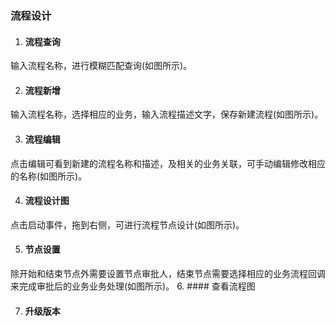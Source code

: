 ### 流程设计
1. #### 流程查询
输入流程名称，进行模糊匹配查询(如图所示)。

2. #### 流程新增
输入流程名称，选择相应的业务，输入流程描述文字，保存新建流程(如图所示)。

3. #### 流程编辑
点击编辑可看到新建的流程名称和描述，及相关的业务关联，可手动编辑修改相应的名称(如图所示)。

4. #### 流程设计图
点击启动事件，拖到右侧，可进行流程节点设计(如图所示)。

5. #### 节点设置
除开始和结束节点外需要设置节点审批人，结束节点需要选择相应的业务流程回调来完成审批后的业务业务处理(如图所示)。
6. #### 查看流程图

7. #### 升级版本